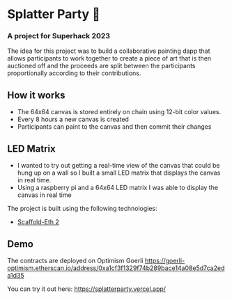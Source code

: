 # Splatter Party 🎨
### A project for Superhack 2023

The idea for this project was to build a collaborative painting dapp that allows participants to work together to create a piece of art that is then auctioned off and the proceeds are split between the participants proportionally according to their contributions.

## How it works
- The 64x64 canvas is stored entirely on chain using 12-bit color values. 
- Every 8 hours a new canvas is created
- Participants can paint to the canvas and then commit their changes

## LED Matrix
- I wanted to try out getting a real-time view of the canvas that could be hung up on a wall so I built a small LED matrix that displays the canvas in real time.
- Using a raspberry pi and a 64x64 LED matrix I was able to display the canvas in real time

The project is built using the following technologies:
- [Scaffold-Eth 2](https://github.com/scaffold-eth/scaffold-eth-2)

## Demo
The contracts are deployed on Optimism Goerli
https://goerli-optimism.etherscan.io/address/0xa1cf3f1329f74b289bace14a08e5d7ca2eda1d35

You can try it out here:
https://splatterparty.vercel.app/



